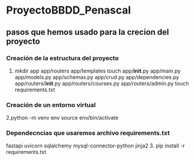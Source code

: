 # ProyectoBBDD_Penascal

## pasos que hemos usado para la crecion del proyecto

### Creación de la estructura del proyecto
1. mkdir app app/routers app/templates
touch app/__init__.py app/main.py app/models.py app/schemas.py app/crud.py app/dependencies.py app/routers/__init__.py app/routers/courses.py app/routers/admin.py
touch requirements.txt

### Creación de un entorno virtual
2.python -m venv env
  source env/bin/activate

### Dependecncias que usaremos archivo requirements.txt
fastapi
uvicorn
sqlalchemy
mysql-connector-python
jinja2
3. pip install -r requirements.txt




